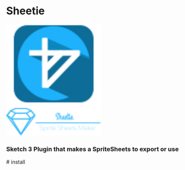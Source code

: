 # Sheetie
<img height = "300" src = "https://github.com/JoeManto/Sheetie/blob/master/logo.jpg"/>
<br>
<h3>Sketch 3 Plugin that makes a SpriteSheets to export or use</h3>
# install
